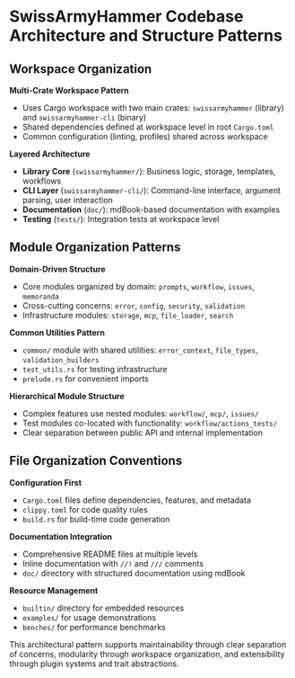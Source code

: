 # SwissArmyHammer Codebase Architecture and Structure Patterns

## Workspace Organization

**Multi-Crate Workspace Pattern**
- Uses Cargo workspace with two main crates: `swissarmyhammer` (library) and `swissarmyhammer-cli` (binary)
- Shared dependencies defined at workspace level in root `Cargo.toml`
- Common configuration (linting, profiles) shared across workspace

**Layered Architecture**
- **Library Core** (`swissarmyhammer/`): Business logic, storage, templates, workflows
- **CLI Layer** (`swissarmyhammer-cli/`): Command-line interface, argument parsing, user interaction
- **Documentation** (`doc/`): mdBook-based documentation with examples
- **Testing** (`tests/`): Integration tests at workspace level

## Module Organization Patterns

**Domain-Driven Structure**
- Core modules organized by domain: `prompts`, `workflow`, `issues`, `memoranda`
- Cross-cutting concerns: `error`, `config`, `security`, `validation`
- Infrastructure modules: `storage`, `mcp`, `file_loader`, `search`

**Common Utilities Pattern**
- `common/` module with shared utilities: `error_context`, `file_types`, `validation_builders`
- `test_utils.rs` for testing infrastructure
- `prelude.rs` for convenient imports

**Hierarchical Module Structure**
- Complex features use nested modules: `workflow/`, `mcp/`, `issues/`
- Test modules co-located with functionality: `workflow/actions_tests/`
- Clear separation between public API and internal implementation

## File Organization Conventions

**Configuration First**
- `Cargo.toml` files define dependencies, features, and metadata
- `clippy.toml` for code quality rules
- `build.rs` for build-time code generation

**Documentation Integration**
- Comprehensive README files at multiple levels
- Inline documentation with `//!` and `///` comments
- `doc/` directory with structured documentation using mdBook

**Resource Management**
- `builtin/` directory for embedded resources
- `examples/` for usage demonstrations
- `benches/` for performance benchmarks

This architectural pattern supports maintainability through clear separation of concerns, modularity through workspace organization, and extensibility through plugin systems and trait abstractions.